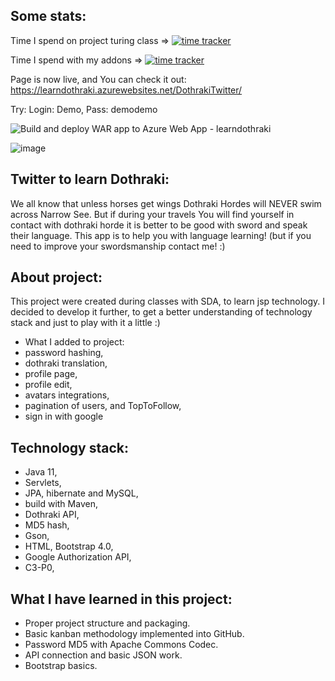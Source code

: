 Some stats:
-

Time I spend on project turing class => [![time tracker](https://wakatime.com/badge/github/StanislawNagorski/TwitterForDothraki.svg)](https://wakatime.com/badge/github/StanislawNagorski/TwitterForDothraki)

Time I spend with my addons => [![time tracker](https://wakatime.com/badge/github/StanislawNagorski/DothrakiTweeter.svg)](https://wakatime.com/badge/github/StanislawNagorski/DothrakiTweeter)

Page is now live, and You can check it out: https://learndothraki.azurewebsites.net/DothrakiTwitter/

Try: Login: Demo, Pass: demodemo

![Build and deploy WAR app to Azure Web App - learndothraki](https://github.com/StanislawNagorski/DothrakiTweeter/workflows/Build%20and%20deploy%20WAR%20app%20to%20Azure%20Web%20App%20-%20learndothraki/badge.svg)

![image](https://user-images.githubusercontent.com/60883168/101258837-6e5f7780-3725-11eb-9451-bd53f02282c9.png)

Twitter to learn Dothraki:
-
We all know that unless horses get wings Dothraki Hordes will NEVER swim across Narrow See.
But if during your travels You will find yourself in contact with dothraki horde it is better to 
be good with sword and speak their language.
This app is to help you with language learning! (but if you need to improve your swordsmanship contact me! :)

About project:
-
This project were created during classes with SDA, to learn jsp technology. 
I decided to develop it further, to get a better understanding of technology stack 
and just to play with it a little :)
- What I added to project:
- password hashing,
- dothraki translation, 
- profile page,
- profile edit,
- avatars integrations,
- pagination of users, and TopToFollow,
- sign in with google

Technology stack:
-
- Java 11,
- Servlets,
- JPA, hibernate and MySQL,
- build with Maven,
- Dothraki API,
- MD5 hash,
- Gson,
- HTML, Bootstrap 4.0,
- Google Authorization API,
- C3-P0,

What I have learned in this project:
-
- Proper project structure and packaging.
- Basic kanban methodology implemented into GitHub.
- Password MD5 with Apache Commons Codec.
- API connection and basic JSON work.
- Bootstrap basics.

